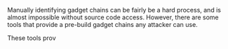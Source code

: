 Manually identifying gadget chains can be fairly be a hard process, and is almost impossible without source code access. However, there are some tools that provide a pre-build gadget chains any attacker can use.

These tools prov